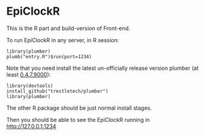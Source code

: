 # EpiClockR

This is the R part and build-version of Front-end.

To run EpiClockR in any server, in R session:
```
library(plumber)
plumb("entry.R")$run(port=1234)
```

Note that you need install the latest un-officially release version plumber (at least [0.4.7.9000](https://github.com/rstudio/plumber/blob/master/DESCRIPTION#L5)):
```
library(devtools)
install_github("trestletech/plumber")
library(plumber)
```

The other R package should be just normal install stages.

Then you should be able to see the EpiClockR running in http://127.0.0.1:1234
